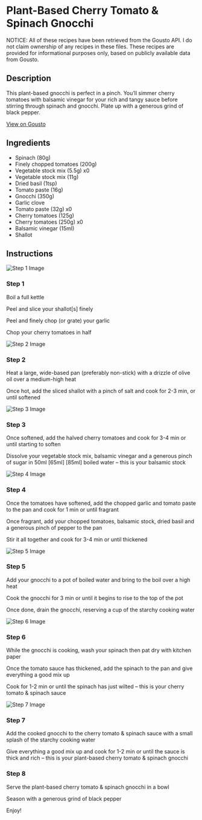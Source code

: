 # Plant-Based Cherry Tomato & Spinach Gnocchi

NOTICE: All of these recipes have been retrieved from the Gousto API. I do not claim ownership of any recipes in these files. These recipes are provided for informational purposes only, based on publicly available data from Gousto.

## Description

This plant-based gnocchi is perfect in a pinch. You’ll simmer cherry tomatoes with balsamic vinegar for your rich and tangy sauce before stirring through spinach and gnocchi. Plate up with a generous grind of black pepper.

[View on Gousto](https://www.gousto.co.uk/recipes/cookbook/plant-based-cherry-tomato-spinach-gnocchi)

## Ingredients

- Spinach (80g)
- Finely chopped tomatoes (200g)
- Vegetable stock mix (5.5g) x0
- Vegetable stock mix (11g)
- Dried basil (1tsp)
- Tomato paste (16g)
- Gnocchi (350g)
- Garlic clove
- Tomato paste (32g) x0
- Cherry tomatoes (125g)
- Cherry tomatoes (250g) x0
- Balsamic vinegar (15ml)
- Shallot

## Instructions

![Step 1 Image](https://production-media.gousto.co.uk/cms/recipe-step-image/step-1-1675778047816-x200.jpg)

### Step 1

Boil a full kettle

Peel and slice your shallot[s] finely

Peel and finely chop (or grate) your garlic

Chop your cherry tomatoes in half

![Step 2 Image](https://production-media.gousto.co.uk/cms/recipe-step-image/step-2-1675778054043-x200.jpg)

### Step 2

Heat a large, wide-based pan (preferably non-stick) with a drizzle of olive oil over a medium-high heat

Once hot, add the sliced shallot with a pinch of salt and cook for 2-3 min, or until softened

![Step 3 Image](https://production-media.gousto.co.uk/cms/recipe-step-image/step-3-1675778066627-x200.jpg)

### Step 3

Once softened, add the halved cherry tomatoes and cook for 3-4 min or until starting to soften

Dissolve your vegetable stock mix, balsamic vinegar and a generous pinch of sugar in 50ml <span class="text-purple">[65ml]</span> <span class="text-danger">[85ml]</span> boiled water – this is your balsamic stock

![Step 4 Image](https://production-media.gousto.co.uk/cms/recipe-step-image/step-4-1675778070989-x200.jpg)

### Step 4

Once the tomatoes have softened, add the chopped garlic and tomato paste to the pan and cook for 1 min or until fragrant

Once fragrant, add your chopped tomatoes, balsamic stock, dried basil and a generous pinch of pepper to the pan

Stir it all together and cook for 3-4 min or until thickened

![Step 5 Image](https://production-media.gousto.co.uk/cms/recipe-step-image/step-5-1675778077641-x200.jpg)

### Step 5

Add your gnocchi to a pot of boiled water and bring to the boil over a high heat

Cook the gnocchi for 3 min or until it begins to rise to the top of the pot

Once done, drain the gnocchi, reserving a cup of the starchy cooking water

![Step 6 Image](https://production-media.gousto.co.uk/cms/recipe-step-image/step-6-1675778088765-x200.jpg)

### Step 6

While the gnocchi is cooking, wash your spinach then pat dry with kitchen paper

Once the tomato sauce has thickened, add the spinach to the pan and give everything a good mix up

Cook for 1-2 min or until the spinach has just wilted – this is your cherry tomato & spinach sauce

![Step 7 Image](https://production-media.gousto.co.uk/cms/recipe-step-image/step-7-1675778092275-x200.jpg)

### Step 7

Add the cooked gnocchi to the cherry tomato & spinach sauce with a small splash of the starchy cooking water

Give everything a good mix up and cook for 1-2 min or until the sauce is thick and rich – this is your plant-based cherry tomato & spinach gnocchi

### Step 8

Serve the plant-based cherry tomato & spinach gnocchi in a bowl

Season with a generous grind of black pepper

Enjoy!

